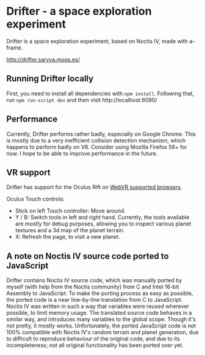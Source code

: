 # Drifter - a space exploration experiment

Drifter is a space exploration experiment, based on Noctis IV, made with a-frame.

http://drifter.sarvva.moos.es/

## Running Drifter locally

First, you need to install all dependencies with `npm install`. Following that, run `npm run-script dev` and then visit http://localhost:8080/

## Performance

Currently, Drifter performs rather badly, especially on Google Chrome. This is mostly due to a very inefficient collision detection mechanism, which happens to perform badly on V8. Consider using Mozilla Firefox 58+ for now. I hope to be able to improve performance in the future.

## VR support

Drifter has support for the Oculus Rift on [WebVR supported browsers](https://webvr.info/).

Oculus Touch controls:

* Stick on left Touch controller: Move around.
* Y / B: Switch tools in left and right hand. Currently, the tools available are mostly for debug purposes, allowing you to inspect various planet textures and a 3d map of the planet terrain.
* X: Refresh the page, to visit a new planet.

## A note on Noctis IV source code ported to JavaScript

Drifter contains Noctis IV source code, which was manually ported by myself (with help from the Noctis community) from C and Intel 16-bit Assembly to JavaScript. To make the porting process as easy as possible, the ported code is a near line-by-line translation from C to JavaScript. Noctis IV was written in such a way that variables were reused wherever possible, to limit memory usage. The translated source code behaves in a similar way, and introduces many variables to the global scope. Though it's not pretty, it mostly works. Unfortunately, the ported JavaScript code is not 100% compatible with Noctis IV's random terrain and planet generation, due to difficult to reproduce behaviour of the original code, and due to its incompleteness; not all original functionality has been ported over yet.
